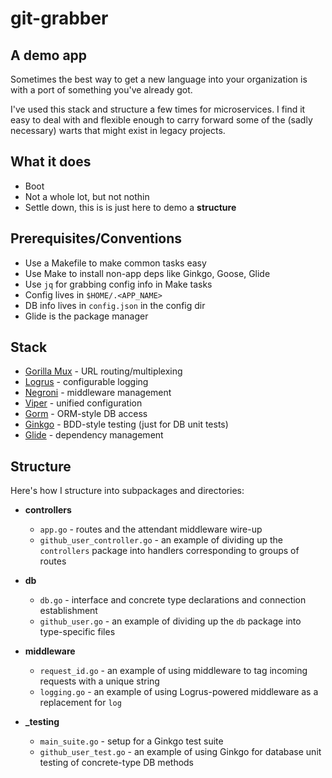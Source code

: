 # git-grabber

## A demo app
Sometimes the best way to get a new language into your organization is with a port of something you've already got.

I've used this stack and structure a few times for microservices. I find it easy to deal with and flexible enough to carry forward some of the (sadly necessary) warts that might exist in legacy projects.

## What it does
* Boot
* Not a whole lot, but not nothin
* Settle down, this is is just here to demo a **structure**

## Prerequisites/Conventions

* Use a Makefile to make common tasks easy
* Use Make to install non-app deps like Ginkgo, Goose, Glide
* Use `jq` for grabbing config info in Make tasks
* Config lives in `$HOME/.<APP_NAME>`
* DB info lives in `config.json` in the config dir
* Glide is the package manager

## Stack

* [Gorilla Mux](https://github.com/gorilla/mux) - URL routing/multiplexing
* [Logrus](https://github.com/sirupsen/logrus) - configurable logging
* [Negroni](https://github.com/urfave/negroni) - middleware management
* [Viper](https://github.com/spf13/viper) - unified configuration
* [Gorm](https://github.com/jinzhu/gorm) - ORM-style DB access
* [Ginkgo](https://github.com/onsi/ginkgo) - BDD-style testing (just for DB unit tests)
* [Glide](https://github.com/Masterminds/glide) - dependency management

## Structure
Here's how I structure into subpackages and directories:

* **controllers**
	* `app.go` - routes and the attendant middleware wire-up
	* `github_user_controller.go` - an example of dividing up the `controllers` package into handlers corresponding to groups of routes

* **db**
	* `db.go` - interface and concrete type declarations and connection establishment
	* `github_user.go` - an example of dividing up the `db` package into type-specific files

* **middleware**
	* `request_id.go` - an example of using middleware to tag incoming requests with a unique string
	* `logging.go` - an example of using Logrus-powered middleware as a replacement for `log`

* **_testing**
	* `main_suite.go` - setup for a Ginkgo test suite
	* `github_user_test.go` - an example of using Ginkgo for database unit testing of concrete-type DB methods

